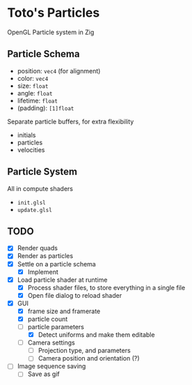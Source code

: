 # Toto's Particles

OpenGL Particle system in Zig

## Particle Schema

- position: `vec4` (for alignment)
- color: `vec4`
- size: `float`
- angle: `float`
- lifetime: `float`
- (padding): `[1]float`

Separate particle buffers, for extra flexibility

- initials
- particles
- velocities

## Particle System

All in compute shaders

- `init.glsl`
- `update.glsl`

## TODO

- [x] Render quads
- [x] Render as particles
- [x] Settle on a particle schema
  - [x] Implement
- [x] Load particle shader at runtime
  - [x] Process shader files, to store everything in a single file
  - [x] Open file dialog to reload shader
- [x] GUI
  - [x] frame size and framerate
  - [x] particle count
  - [ ] particle parameters
    - [x] Detect uniforms and make them editable
  - [ ] Camera settings
    - [ ] Projection type, and parameters
    - [ ] Camera position and orientation (?)
- [ ] Image sequence saving
  - [ ] Save as gif
